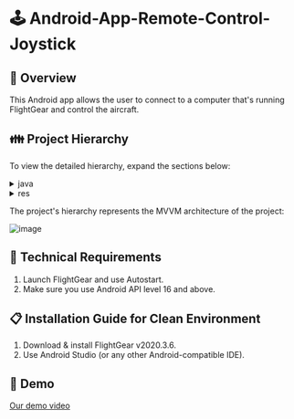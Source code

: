 # :joystick: Android-App-Remote-Control-Joystick
## 🔎 Overview
This Android app allows the user to connect to a computer that's running FlightGear and control the aircraft.


## 👪 Project Hierarchy

To view the detailed hierarchy, expand the sections below:
<details>
<summary>java</summary>
  
<p>

<details>
<summary>model</summary>
<p>

```
FGModel.java
```
</p>
</details>
  
<details>
<summary>viewModel</summary>
<p>

```
ViewModel.java
```

</p>
</details>
   
   <details>
<summary>views</summary>
<p>

```
Joystick.java
MainActivity.java
SteeringActivity.java 
```

</p>
</details>

</p>
</details>

<details>
<summary>res</summary>
<p>
<details>
  <summary>layout</summary>
<p>
  
```
activity_main.xml
activity_steering.xml
```
  
</p>
</details>
</p>
</details>

The project's hierarchy represents the MVVM architecture of the project:

![image](https://user-images.githubusercontent.com/63717070/121778412-7221fa00-cb9f-11eb-9820-b1d6f8ce16f6.png)


## 🔧 Technical Requirements
1) Launch FlightGear and use Autostart.
2) Make sure you use Android API level 16 and above.

## 📋 Installation Guide for Clean Environment
1) Download & install FlightGear v2020.3.6.
2) Use Android Studio (or any other Android-compatible IDE).

## 🎥 Demo
[Our demo video](https://youtu.be/glyZPc6Of4Q)

